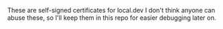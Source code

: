 These are self-signed certificates for local.dev
I don't think anyone can abuse these, so I'll keep them in this repo for easier debugging later on.
